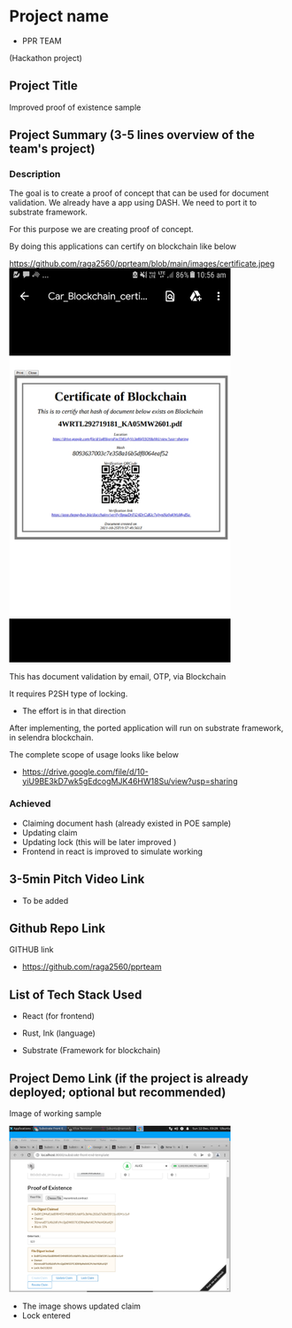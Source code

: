 # Project name

- PPR TEAM 

(Hackathon project)

## Project Title

Improved proof of existence sample

## Project Summary (3-5 lines overview of the team's project)

### Description

The goal is to create a proof of concept that can be used for document validation. We already have a app using DASH. We need to port it to substrate framework.

For this purpose we are creating proof of concept.


By doing this applications can certify on blockchain like below

https://github.com/raga2560/pprteam/blob/main/images/certificate.jpeg
<img  src="https://github.com/raga2560/pprteam/blob/main/images/certificate.jpeg" alt="alt text" width="400">

This has document validation by email, OTP, via Blockchain 

It requires P2SH type of locking.

- The effort is in that direction

After implementing, the ported application will run on substrate framework, in selendra blockchain.

The complete scope of usage looks like below

- https://drive.google.com/file/d/10-yiU9BE3kD7wk5gEdcogMJK46HW18Su/view?usp=sharing



### Achieved

- Claiming document hash (already existed in POE sample)
- Updating claim 
- Updating lock (this will be later improved )
- Frontend in react is improved to simulate working

## 3-5min Pitch Video Link

- To be added

## Github Repo Link 

GITHUB link 

- https://github.com/raga2560/pprteam

## List of Tech Stack Used

- React (for frontend)

- Rust, Ink (language)

- Substrate (Framework for blockchain)


## Project Demo Link (if the project is already deployed; optional but recommended)

Image of working sample 

<img  src="https://github.com/raga2560/pprteam/blob/main/images/locked.png" alt="alt text" width="400">

- The image shows updated claim
- Lock entered



